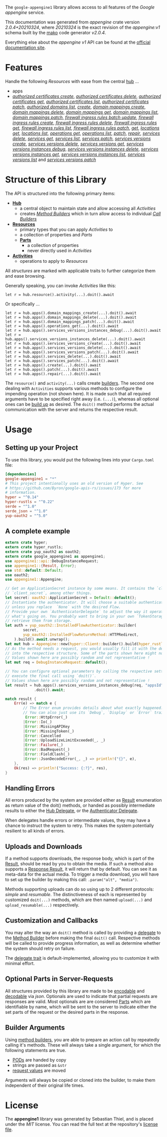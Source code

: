 <!---
DO NOT EDIT !
This file was generated automatically from 'src/mako/api/README.md.mako'
DO NOT EDIT !
-->
The `google-appengine1` library allows access to all features of the *Google appengine* service.

This documentation was generated from *appengine* crate version *2.0.4+20210324*, where *20210324* is the exact revision of the *appengine:v1* schema built by the [mako](http://www.makotemplates.org/) code generator *v2.0.4*.

Everything else about the *appengine* *v1* API can be found at the
[official documentation site](https://cloud.google.com/appengine/docs/admin-api/).
# Features

Handle the following *Resources* with ease from the central [hub](https://docs.rs/google-appengine1/2.0.4+20210324/google_appengine1/Appengine) ... 

* apps
 * [*authorized certificates create*](https://docs.rs/google-appengine1/2.0.4+20210324/google_appengine1/api::AppAuthorizedCertificateCreateCall), [*authorized certificates delete*](https://docs.rs/google-appengine1/2.0.4+20210324/google_appengine1/api::AppAuthorizedCertificateDeleteCall), [*authorized certificates get*](https://docs.rs/google-appengine1/2.0.4+20210324/google_appengine1/api::AppAuthorizedCertificateGetCall), [*authorized certificates list*](https://docs.rs/google-appengine1/2.0.4+20210324/google_appengine1/api::AppAuthorizedCertificateListCall), [*authorized certificates patch*](https://docs.rs/google-appengine1/2.0.4+20210324/google_appengine1/api::AppAuthorizedCertificatePatchCall), [*authorized domains list*](https://docs.rs/google-appengine1/2.0.4+20210324/google_appengine1/api::AppAuthorizedDomainListCall), [*create*](https://docs.rs/google-appengine1/2.0.4+20210324/google_appengine1/api::AppCreateCall), [*domain mappings create*](https://docs.rs/google-appengine1/2.0.4+20210324/google_appengine1/api::AppDomainMappingCreateCall), [*domain mappings delete*](https://docs.rs/google-appengine1/2.0.4+20210324/google_appengine1/api::AppDomainMappingDeleteCall), [*domain mappings get*](https://docs.rs/google-appengine1/2.0.4+20210324/google_appengine1/api::AppDomainMappingGetCall), [*domain mappings list*](https://docs.rs/google-appengine1/2.0.4+20210324/google_appengine1/api::AppDomainMappingListCall), [*domain mappings patch*](https://docs.rs/google-appengine1/2.0.4+20210324/google_appengine1/api::AppDomainMappingPatchCall), [*firewall ingress rules batch update*](https://docs.rs/google-appengine1/2.0.4+20210324/google_appengine1/api::AppFirewallIngressRuleBatchUpdateCall), [*firewall ingress rules create*](https://docs.rs/google-appengine1/2.0.4+20210324/google_appengine1/api::AppFirewallIngressRuleCreateCall), [*firewall ingress rules delete*](https://docs.rs/google-appengine1/2.0.4+20210324/google_appengine1/api::AppFirewallIngressRuleDeleteCall), [*firewall ingress rules get*](https://docs.rs/google-appengine1/2.0.4+20210324/google_appengine1/api::AppFirewallIngressRuleGetCall), [*firewall ingress rules list*](https://docs.rs/google-appengine1/2.0.4+20210324/google_appengine1/api::AppFirewallIngressRuleListCall), [*firewall ingress rules patch*](https://docs.rs/google-appengine1/2.0.4+20210324/google_appengine1/api::AppFirewallIngressRulePatchCall), [*get*](https://docs.rs/google-appengine1/2.0.4+20210324/google_appengine1/api::AppGetCall), [*locations get*](https://docs.rs/google-appengine1/2.0.4+20210324/google_appengine1/api::AppLocationGetCall), [*locations list*](https://docs.rs/google-appengine1/2.0.4+20210324/google_appengine1/api::AppLocationListCall), [*operations get*](https://docs.rs/google-appengine1/2.0.4+20210324/google_appengine1/api::AppOperationGetCall), [*operations list*](https://docs.rs/google-appengine1/2.0.4+20210324/google_appengine1/api::AppOperationListCall), [*patch*](https://docs.rs/google-appengine1/2.0.4+20210324/google_appengine1/api::AppPatchCall), [*repair*](https://docs.rs/google-appengine1/2.0.4+20210324/google_appengine1/api::AppRepairCall), [*services delete*](https://docs.rs/google-appengine1/2.0.4+20210324/google_appengine1/api::AppServiceDeleteCall), [*services get*](https://docs.rs/google-appengine1/2.0.4+20210324/google_appengine1/api::AppServiceGetCall), [*services list*](https://docs.rs/google-appengine1/2.0.4+20210324/google_appengine1/api::AppServiceListCall), [*services patch*](https://docs.rs/google-appengine1/2.0.4+20210324/google_appengine1/api::AppServicePatchCall), [*services versions create*](https://docs.rs/google-appengine1/2.0.4+20210324/google_appengine1/api::AppServiceVersionCreateCall), [*services versions delete*](https://docs.rs/google-appengine1/2.0.4+20210324/google_appengine1/api::AppServiceVersionDeleteCall), [*services versions get*](https://docs.rs/google-appengine1/2.0.4+20210324/google_appengine1/api::AppServiceVersionGetCall), [*services versions instances debug*](https://docs.rs/google-appengine1/2.0.4+20210324/google_appengine1/api::AppServiceVersionInstanceDebugCall), [*services versions instances delete*](https://docs.rs/google-appengine1/2.0.4+20210324/google_appengine1/api::AppServiceVersionInstanceDeleteCall), [*services versions instances get*](https://docs.rs/google-appengine1/2.0.4+20210324/google_appengine1/api::AppServiceVersionInstanceGetCall), [*services versions instances list*](https://docs.rs/google-appengine1/2.0.4+20210324/google_appengine1/api::AppServiceVersionInstanceListCall), [*services versions list*](https://docs.rs/google-appengine1/2.0.4+20210324/google_appengine1/api::AppServiceVersionListCall) and [*services versions patch*](https://docs.rs/google-appengine1/2.0.4+20210324/google_appengine1/api::AppServiceVersionPatchCall)




# Structure of this Library

The API is structured into the following primary items:

* **[Hub](https://docs.rs/google-appengine1/2.0.4+20210324/google_appengine1/Appengine)**
    * a central object to maintain state and allow accessing all *Activities*
    * creates [*Method Builders*](https://docs.rs/google-appengine1/2.0.4+20210324/google_appengine1/client::MethodsBuilder) which in turn
      allow access to individual [*Call Builders*](https://docs.rs/google-appengine1/2.0.4+20210324/google_appengine1/client::CallBuilder)
* **[Resources](https://docs.rs/google-appengine1/2.0.4+20210324/google_appengine1/client::Resource)**
    * primary types that you can apply *Activities* to
    * a collection of properties and *Parts*
    * **[Parts](https://docs.rs/google-appengine1/2.0.4+20210324/google_appengine1/client::Part)**
        * a collection of properties
        * never directly used in *Activities*
* **[Activities](https://docs.rs/google-appengine1/2.0.4+20210324/google_appengine1/client::CallBuilder)**
    * operations to apply to *Resources*

All *structures* are marked with applicable traits to further categorize them and ease browsing.

Generally speaking, you can invoke *Activities* like this:

```Rust,ignore
let r = hub.resource().activity(...).doit().await
```

Or specifically ...

```ignore
let r = hub.apps().domain_mappings_create(...).doit().await
let r = hub.apps().domain_mappings_delete(...).doit().await
let r = hub.apps().domain_mappings_patch(...).doit().await
let r = hub.apps().operations_get(...).doit().await
let r = hub.apps().services_versions_instances_debug(...).doit().await
let r = hub.apps().services_versions_instances_delete(...).doit().await
let r = hub.apps().services_versions_create(...).doit().await
let r = hub.apps().services_versions_delete(...).doit().await
let r = hub.apps().services_versions_patch(...).doit().await
let r = hub.apps().services_delete(...).doit().await
let r = hub.apps().services_patch(...).doit().await
let r = hub.apps().create(...).doit().await
let r = hub.apps().patch(...).doit().await
let r = hub.apps().repair(...).doit().await
```

The `resource()` and `activity(...)` calls create [builders][builder-pattern]. The second one dealing with `Activities` 
supports various methods to configure the impending operation (not shown here). It is made such that all required arguments have to be 
specified right away (i.e. `(...)`), whereas all optional ones can be [build up][builder-pattern] as desired.
The `doit()` method performs the actual communication with the server and returns the respective result.

# Usage

## Setting up your Project

To use this library, you would put the following lines into your `Cargo.toml` file:

```toml
[dependencies]
google-appengine1 = "*"
# This project intentionally uses an old version of Hyper. See
# https://github.com/Byron/google-apis-rs/issues/173 for more
# information.
hyper = "^0.14"
hyper-rustls = "^0.22"
serde = "^1.0"
serde_json = "^1.0"
yup-oauth2 = "^5.0"
```

## A complete example

```Rust
extern crate hyper;
extern crate hyper_rustls;
extern crate yup_oauth2 as oauth2;
extern crate google_appengine1 as appengine1;
use appengine1::api::DebugInstanceRequest;
use appengine1::{Result, Error};
use std::default::Default;
use oauth2;
use appengine1::Appengine;

// Get an ApplicationSecret instance by some means. It contains the `client_id` and 
// `client_secret`, among other things.
let secret: oauth2::ApplicationSecret = Default::default();
// Instantiate the authenticator. It will choose a suitable authentication flow for you, 
// unless you replace  `None` with the desired Flow.
// Provide your own `AuthenticatorDelegate` to adjust the way it operates and get feedback about 
// what's going on. You probably want to bring in your own `TokenStorage` to persist tokens and
// retrieve them from storage.
let auth = yup_oauth2::InstalledFlowAuthenticator::builder(
        secret,
        yup_oauth2::InstalledFlowReturnMethod::HTTPRedirect,
    ).build().await.unwrap();
let mut hub = Appengine::new(hyper::Client::builder().build(hyper_rustls::HttpsConnector::with_native_roots()), auth);
// As the method needs a request, you would usually fill it with the desired information
// into the respective structure. Some of the parts shown here might not be applicable !
// Values shown here are possibly random and not representative !
let mut req = DebugInstanceRequest::default();

// You can configure optional parameters by calling the respective setters at will, and
// execute the final call using `doit()`.
// Values shown here are possibly random and not representative !
let result = hub.apps().services_versions_instances_debug(req, "appsId", "servicesId", "versionsId", "instancesId")
             .doit().await;

match result {
    Err(e) => match e {
        // The Error enum provides details about what exactly happened.
        // You can also just use its `Debug`, `Display` or `Error` traits
         Error::HttpError(_)
        |Error::Io(_)
        |Error::MissingAPIKey
        |Error::MissingToken(_)
        |Error::Cancelled
        |Error::UploadSizeLimitExceeded(_, _)
        |Error::Failure(_)
        |Error::BadRequest(_)
        |Error::FieldClash(_)
        |Error::JsonDecodeError(_, _) => println!("{}", e),
    },
    Ok(res) => println!("Success: {:?}", res),
}

```
## Handling Errors

All errors produced by the system are provided either as [Result](https://docs.rs/google-appengine1/2.0.4+20210324/google_appengine1/client::Result) enumeration as return value of
the doit() methods, or handed as possibly intermediate results to either the 
[Hub Delegate](https://docs.rs/google-appengine1/2.0.4+20210324/google_appengine1/client::Delegate), or the [Authenticator Delegate](https://docs.rs/yup-oauth2/*/yup_oauth2/trait.AuthenticatorDelegate.html).

When delegates handle errors or intermediate values, they may have a chance to instruct the system to retry. This 
makes the system potentially resilient to all kinds of errors.

## Uploads and Downloads
If a method supports downloads, the response body, which is part of the [Result](https://docs.rs/google-appengine1/2.0.4+20210324/google_appengine1/client::Result), should be
read by you to obtain the media.
If such a method also supports a [Response Result](https://docs.rs/google-appengine1/2.0.4+20210324/google_appengine1/client::ResponseResult), it will return that by default.
You can see it as meta-data for the actual media. To trigger a media download, you will have to set up the builder by making
this call: `.param("alt", "media")`.

Methods supporting uploads can do so using up to 2 different protocols: 
*simple* and *resumable*. The distinctiveness of each is represented by customized 
`doit(...)` methods, which are then named `upload(...)` and `upload_resumable(...)` respectively.

## Customization and Callbacks

You may alter the way an `doit()` method is called by providing a [delegate](https://docs.rs/google-appengine1/2.0.4+20210324/google_appengine1/client::Delegate) to the 
[Method Builder](https://docs.rs/google-appengine1/2.0.4+20210324/google_appengine1/client::CallBuilder) before making the final `doit()` call. 
Respective methods will be called to provide progress information, as well as determine whether the system should 
retry on failure.

The [delegate trait](https://docs.rs/google-appengine1/2.0.4+20210324/google_appengine1/client::Delegate) is default-implemented, allowing you to customize it with minimal effort.

## Optional Parts in Server-Requests

All structures provided by this library are made to be [encodable](https://docs.rs/google-appengine1/2.0.4+20210324/google_appengine1/client::RequestValue) and 
[decodable](https://docs.rs/google-appengine1/2.0.4+20210324/google_appengine1/client::ResponseResult) via *json*. Optionals are used to indicate that partial requests are responses 
are valid.
Most optionals are are considered [Parts](https://docs.rs/google-appengine1/2.0.4+20210324/google_appengine1/client::Part) which are identifiable by name, which will be sent to 
the server to indicate either the set parts of the request or the desired parts in the response.

## Builder Arguments

Using [method builders](https://docs.rs/google-appengine1/2.0.4+20210324/google_appengine1/client::CallBuilder), you are able to prepare an action call by repeatedly calling it's methods.
These will always take a single argument, for which the following statements are true.

* [PODs][wiki-pod] are handed by copy
* strings are passed as `&str`
* [request values](https://docs.rs/google-appengine1/2.0.4+20210324/google_appengine1/client::RequestValue) are moved

Arguments will always be copied or cloned into the builder, to make them independent of their original life times.

[wiki-pod]: http://en.wikipedia.org/wiki/Plain_old_data_structure
[builder-pattern]: http://en.wikipedia.org/wiki/Builder_pattern
[google-go-api]: https://github.com/google/google-api-go-client

# License
The **appengine1** library was generated by Sebastian Thiel, and is placed 
under the *MIT* license.
You can read the full text at the repository's [license file][repo-license].

[repo-license]: https://github.com/Byron/google-apis-rsblob/main/LICENSE.md
